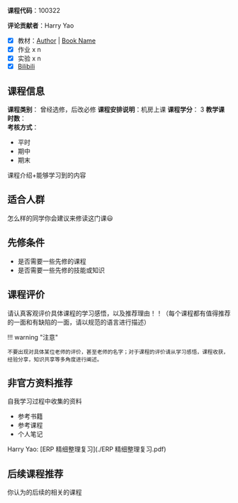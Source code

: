 **课程代码**：100322

**评论贡献者**：Harry Yao

- [x] 教材：[Author](主页URL) | [Book Name](豆瓣URL)
- [x] 作业 x n
- [x] 实验 x n
- [x] [Bilibili](官方推荐的视频)

## 课程信息

**课程类别**：  曾经选修，后改必修
**课程安排说明**：机房上课 
**课程学分**：  3
**教学课时数**：  
**考核方式**：

- 平时
- 期中
- 期末

课程介绍+能够学习到的内容

## 适合人群

怎么样的同学你会建议来修读这门课😃

## 先修条件

- 是否需要一些先修的课程
- 是否需要一些先修的技能或知识

## 课程评价

请认真客观评价具体课程的学习感悟，以及推荐理由！！（每个课程都有值得推荐的一面和有缺陷的一面，请以规范的语言进行描述）

!!! warning "注意"

    不要出现对具体某位老师的评价，甚至老师的名字；对于课程的评价请从学习感悟，课程收获，经验分享，知识共享等多角度进行阐述。

## 非官方资料推荐

自我学习过程中收集的资料

- 参考书籍
- 参考课程
- 个人笔记

Harry Yao: [ERP 精细整理复习](./ERP 精细整理复习.pdf)


## 后续课程推荐

你认为的后续的相关的课程
